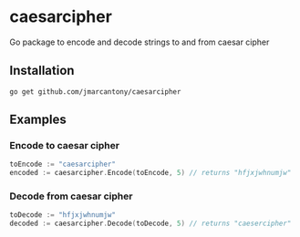 # caesarcipher
Go package to encode and decode strings to and from caesar cipher

## Installation
```
go get github.com/jmarcantony/caesarcipher
```

## Examples
### Encode to caesar cipher
```go
toEncode := "caesarcipher"
encoded := caesarcipher.Encode(toEncode, 5) // returns "hfjxjwhnumjw"
```

### Decode from caesar cipher
```go
toDecode := "hfjxjwhnumjw"
decoded := caesarcipher.Decode(toDecode, 5) // returns "caesercipher"
```

